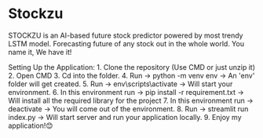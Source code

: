 # Stockzu

STOCKZU is an AI-based future stock predictor powered by most trendy LSTM model. Forecasting future of any stock out in the whole world. You name it, We have it!

Setting Up the Application: 1. Clone the repository (Use CMD or just unzip it) 2. Open CMD 3. Cd into the folder. 4. Run -> python -m venv env
-> An 'env' folder will get created. 5. Run -> env\scripts\activate
-> Will start your environment. 6. In this environment run -> pip install -r requirement.txt
-> Will install all the required library for the project 7. In this environment run -> deactivate
-> You will come out of the environment. 8. Run -> streamlit run index.py
-> Will start server and run your application locally. 9. Enjoy my application!😊
